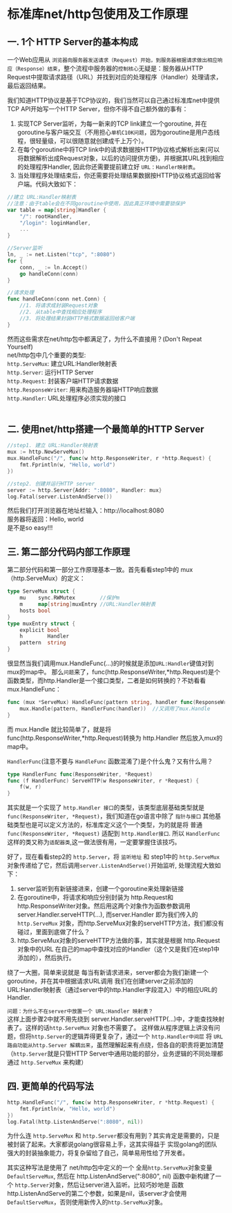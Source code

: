 # 标准库net/http包使用及工作原理

## 一. 1个 HTTP Server的基本构成
一个Web应用从 `浏览器向服务器发送请求（Request）开始，到服务器根据请求做出相应响应（Response）结束`，整个流程中服务器的`控制核心`无疑是：服务器从HTTP Request中提取请求路径（URL）并找到对应的处理程序（Handler）处理请求，最后返回结果。

我们知道HTTP协议是基于TCP协议的，我们当然可以自己通过标准库net中提供TCP API开始写一个HTTP Server，但你不得不自己额外做的事有：
1. 实现TCP Server监听，为每一新来的TCP link建立一个goroutine, 并在goroutine与客户端交互（不用担心`单机C10K问题`，因为goroutine是用户态线程，很轻量级，可以很随意就创建成千上万个）。
2. 在每个goroutine中将TCP link中的请求数据按HTTP协议格式解析出来(可以将数据解析出成Request对象，以后的访问提供方便)，并根据其URL找到相应的处理程序Handler, 因此你还需要提前建立好 `URL：Handler映射表`。
3. 当处理程序处理结束后，你还需要将处理结果数据按HTTP协议格式返回给客户端。代码大致如下：
```go
//建立 URL:Handler映射表
//注意：由于table会在不同goroutine中使用，因此真正环境中需要锁保护
var table = map[string]Handler {
    "/": rootHandler,
    "/login": loginHandler,
    ... 
} 

//Server监听
ln, _ := net.Listen("tcp", ":8080")
for {
    conn, _ := ln.Accept()
    go handleConn(conn)
}

//请求处理
func handleConn(conn net.Conn) {
    //1. 将请求成封装Request对象
    //2. 从table中查找相应处理程序
    //3. 将处理结果封装HTTP格式数据返回给客户端
}

```
然而这些需求在net/http包中都满足了，为什么不直接用？(Don't Repeat Yourself)<br/>
net/http包中几个重要的类型:<br/>
`http.ServeMux`: 建立URL:Handler映射表<br/>
`http.Server`: 运行HTTP Server<br/>
`http.Request`: 封装客户端HTTP请求数据<br/>
`http.ResponseWriter`: 用来构造服务器端HTTP响应数据<br/>
`http.Handler`: URL处理程序必须实现的接口<br/><br/>

## 二. 使用net/http搭建一个最简单的HTTP Server
```go
//step1. 建立 URL:Handler映射表
mux := http.NewServeMux()
mux.HandleFunc("/", func(w http.ResponseWriter, r *http.Request) {
    fmt.Fprintln(w, "Hello, world")
})

//step2. 创建并运行HTTP server
server := http.Server{Addr: ":8080", Handler: mux}
log.Fatal(server.ListenAndServe())

```
然后我们打开浏览器在地址栏输入：http://localhost:8080<br>
服务器将返回：Hello, world<br/>
是不是so easy!!!<br/>

## 三. 第二部分代码内部工作原理
第二部分代码和第一部分工作原理基本一致。首先看看step1中的 mux（http.ServeMux）的定义：
```go
type ServeMux struct {
	mu    sync.RWMutex        //保护m
	m     map[string]muxEntry //URL:Handler映射表
	hosts bool
}
type muxEntry struct {
	explicit bool
	h        Handler
	pattern  string
}
```
很显然当我们调用mux.HandleFunc(...)的时候就是添加`URL:Handler`键值对到mux的map中。
那么`问题`来了，func(http.ResponseWriter,*http.Request)是个函数类型，而http.Handler是一个接口类型，二者是如何转换的？不妨看看 mux.HandleFunc：
```go
func (mux *ServeMux) HandleFunc(pattern string, handler func(ResponseWriter, *Request)) {
	mux.Handle(pattern, HandlerFunc(handler))  //又调用了mux.Handle
}
```
而 mux.Handle 就比较简单了，就是将 func(http.ResponseWriter,*http.Request)转换为 http.Handler 然后放入mux的map中。

`HandlerFunc`(注意不要与 `HandleFunc` 函数混淆了)是个什么鬼？又有什么用？
```go
type HandlerFunc func(ResponseWriter, *Request) 
func (f HandlerFunc) ServeHTTP(w ResponseWriter, r *Request) {
    f(w, r)
}
```
其实就是一个实现了 `http.Handler 接口`的类型，该类型底层基础类型就是 `func(ResponseWriter, *Request)`，我们知道在go语言中除了 `指针与接口` 其他基础类型也是可以定义方法的，标准库定义这个一个类型，为的就是将 普通`func(ResponseWriter, *Request)` 适配到 `http.Handler接口`. 所以 `HandlerFunc` 这样的类又称为`适配器类`,这一做法很有用，一定要掌握住该技巧。

好了，现在看看step2的 `http.Server`，将 `监听地址` 和 step1中的 `http.ServeMux` 对象传递给了它，然后调用`server.ListenAndServe()`开始监听, 处理流程大致如下：
1. server监听到有新链接进来，创建一个goroutine来处理新链接
2. 在goroutine中，将请求和响应分别封装为 http.Request和http.ResponseWriter对象。然后用这两个对象作为函数参数调用 server.Handler.serveHTTP(...), 而server.Handler 即为我们传入的 `http.ServeMux` 对象，而http.ServeMux对象的serveHTTP方法，我们都没有碰过，里面到底做了什么？
3. http.ServeMux对象的serveHTTP方法做的事，其实就是根据 http.Request对象中的URL 在自己的map中查找对应的Handler（这个又是我们在step1中添加的），然后执行。

绕了一大圈，简单来说就是 每当有新请求进来，server都会为我们新建一个goroutine，并在其中根据请求URL调用 我们在创建server之前添加的 URL:Handler映射表（通过server中的http.Handler字段混入）中的相应URL的Handler.

`问题：为什么不在server中放置一个 URL:Handler 映射表？` <br/>
这样上面步骤2中就不用先绕到 server.Handler.serveHTTP(...)中，才能查找映射表了。这样的话`http.ServeMux` 对象也不需要了。 这样做从程序逻辑上讲没有问题，但将`http.Server`的逻辑弄得更复杂了，通过一个 `http.Handler中间层` 将 `URL路由功能从http.Server 解耦出来`，虽然理解起来有点绕，但各自的职责将更加清楚（`http.Server`就是只管HTTP Server中通用功能的部分，业务逻辑的不同处理都通过 `http.ServeMux` 来构建）<br/>


## 四. 更简单的代码写法
```go
http.HandleFunc("/", func(w http.ResponseWriter, r *http.Request) {
    fmt.Fprintln(w, "Hello, world")
})
log.Fatal(http.ListenAndServe(":8080", nil))
```
为什么连 `http.ServeMux` 和 `http.Server`都没有用到？其实肯定是需要的，只是被封装了起来。大家都说golang很容易上手，这其实得益于 实现golang的团队 强大的封装抽象能力，将复杂留给了自己，简单易用性给了开发者。

其实这种写法是使用了 net/http包中定义的一个 全局`http.ServeMux`对象变量 `DefaultServeMux`, 然后在 http.ListenAndServe(":8080", nil) 函数中新构建了一个 `http.Server`对象，然后让server进入监听。比较巧妙地是 函数http.ListenAndServe的第二个参数，如果是nil，该server才会使用`DefaultServeMux`，否则使用新传入的`http.ServeMux`对象。



